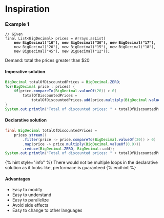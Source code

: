 # Inspiration

### Example 1

<pre class="language-java"><code class="lang-java">// Given
final List&#x3C;BigDecimal> prices = Arrays.asList(
<strong>    new BigDecimal("10"), new BigDecimal("30"), new BigDecimal("17"),
</strong>    new BigDecimal("20"), new BigDecimal("15"), new BigDecimal("18"),
    new BigDecimal("45"), new BigDecimal("12"));</code></pre>

Demand: total the prices greater than $20

#### Imperative solution

```java
BigDecimal totalOfDiscountedPrices = BigDecimal.ZERO;
for(BigDecimal price : prices) {
    if(price.compareTo(BigDecimal.valueOf(20)) > 0)
        totalOfDiscountedPrices =
            totalOfDiscountedPrices.add(price.multiply(BigDecimal.valueOf(0.9)));
}
System.out.println("Total of discounted prices: " + totalOfDiscountedPrices);
```

#### Declarative solution

```java
final BigDecimal totalOfDiscountedPrices =
    prices.stream()
        .filter(price -> price.compareTo(BigDecimal.valueOf(20)) > 0)
        .map(price -> price.multiply(BigDecimal.valueOf(0.9)))
        .reduce(BigDecimal.ZERO, BigDecimal::add);
System.out.println("Total of discounted prices: " + totalOfDiscountedPrices);
```

{% hint style="info" %}
There would not be multiple loops in the declarative solution as it looks like, performace is guaranteed
{% endhint %}

#### Advantages

* Easy to modify
* Easy to understand
* Easy to parallelize
* Avoid side effects
* Easy to change to other languages

